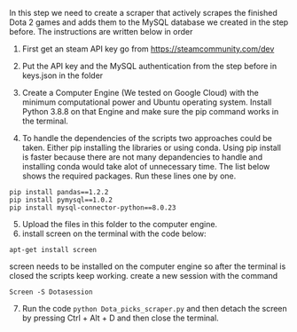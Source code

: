 In this step we need to create a scraper that actively scrapes the finished Dota 2 games and adds them to the MySQL database we created in the step before. The instructions are written below in order

1) First get an steam API key go from https://steamcommunity.com/dev 
2) Put the API key and the MySQL authentication from the step before in keys.json in the folder
3) Create a Computer Engine (We tested on Google Cloud) with the minimum computational power and Ubuntu operating system. Install Python 3.8.8 on that Engine and make sure the pip command works in the terminal.

4) To handle the dependencies of the scripts two approaches could be taken. Either pip installing the libraries or using conda. Using pip install is faster because there are not many depandencies to handle and installing conda would take alot of unnecessary time. The list below shows the required packages. Run these lines one by one.
```
pip install pandas==1.2.2
pip install pymysql==1.0.2
pip install mysql-connector-python==8.0.23
```
5) Upload the files in this folder to the computer engine.
6) install screen on the terminal with the code below:
```
apt-get install screen
``` 
screen needs to be installed on the computer engine so after the terminal is closed the scripts keep working. create a new session with the command
```
Screen -S Dotasession
```

7) Run the code 
`python Dota_picks_scraper.py`
and then detach the screen by pressing Ctrl + Alt + D and then close the terminal.

